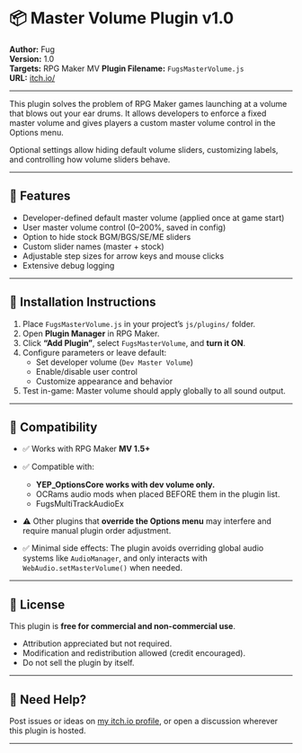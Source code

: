 # 📦 Master Volume Plugin v1.0

**Author:** Fug  
**Version:** 1.0  
**Targets:** RPG Maker MV
**Plugin Filename:** `FugsMasterVolume.js`  
**URL:** [itch.io/](https://itch.io/profile/spacefoon)

---

This plugin solves the problem of RPG Maker games launching at a volume that blows out your ear drums.
It allows developers to enforce a fixed master volume and gives players a custom master volume control in the Options menu.

Optional settings allow hiding default volume sliders, customizing labels,  
and controlling how volume sliders behave.

---

## 🔧 Features

- Developer-defined default master volume (applied once at game start)
- User master volume control (0–200%, saved in config)
- Option to hide stock BGM/BGS/SE/ME sliders
- Custom slider names (master + stock)
- Adjustable step sizes for arrow keys and mouse clicks
- Extensive debug logging

---

## 🚀 Installation Instructions

1. Place `FugsMasterVolume.js` in your project’s `js/plugins/` folder.
2. Open **Plugin Manager** in RPG Maker.
3. Click **“Add Plugin”**, select `FugsMasterVolume`, and **turn it ON**.
4. Configure parameters or leave default:
   - Set developer volume (`Dev Master Volume`)
   - Enable/disable user control
   - Customize appearance and behavior
5. Test in-game: Master volume should apply globally to all sound output.

---

## 🔌 Compatibility

- ✅ Works with RPG Maker **MV 1.5+**

- ✅ Compatible with:
  - **YEP_OptionsCore works with dev volume only.**
  - OCRams audio mods when placed BEFORE them in the plugin list.
  - FugsMultiTrackAudioEx
- ⚠️ Other plugins that **override the Options menu** may interfere and require manual plugin order adjustment.
- ✅ Minimal side effects: The plugin avoids overriding global audio systems like `AudioManager`, and only interacts with `WebAudio.setMasterVolume()` when needed.

---

## 📜 License

This plugin is **free for commercial and non-commercial use**.

- Attribution appreciated but not required.
- Modification and redistribution allowed (credit encouraged).
- Do not sell the plugin by itself.

---

## 🧩 Need Help?

Post issues or ideas on [my itch.io profile](https://itch.io/profile/spacefoon), or open a discussion wherever this plugin is hosted.

---
